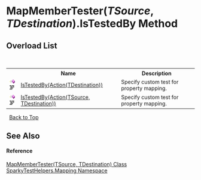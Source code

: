 # MapMemberTester(*TSource*, *TDestination*).IsTestedBy Method 
 


## Overload List
&nbsp;<table><tr><th></th><th>Name</th><th>Description</th></tr><tr><td>![Public method](media/pubmethod.gif "Public method")![Code example](media/CodeExample.png "Code example")</td><td><a href="M_SparkyTestHelpers_Mapping_MapMemberTester_2_IsTestedBy.md">IsTestedBy(Action(TDestination))</a></td><td>
Specify custom test for property mapping.</td></tr><tr><td>![Public method](media/pubmethod.gif "Public method")![Code example](media/CodeExample.png "Code example")</td><td><a href="M_SparkyTestHelpers_Mapping_MapMemberTester_2_IsTestedBy_1.md">IsTestedBy(Action(TSource, TDestination))</a></td><td>
Specify custom test for property mapping.</td></tr></table>&nbsp;
<a href="#mapmembertester(*tsource*,-*tdestination*).istestedby-method.md">Back to Top</a>

## See Also


#### Reference
<a href="T_SparkyTestHelpers_Mapping_MapMemberTester_2.md">MapMemberTester(TSource, TDestination) Class</a><br /><a href="N_SparkyTestHelpers_Mapping.md">SparkyTestHelpers.Mapping Namespace</a><br />